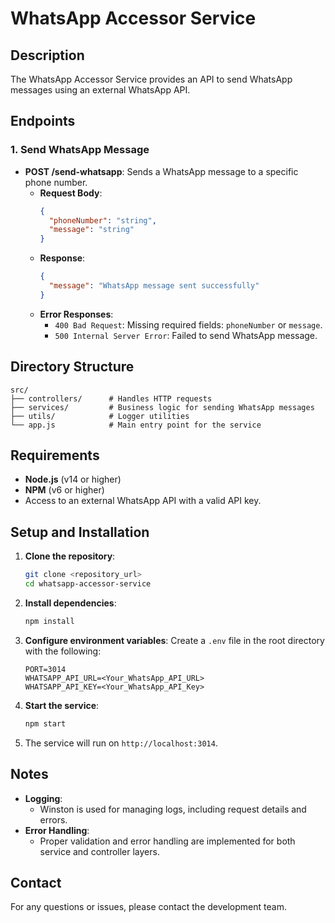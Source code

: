 # WhatsApp Accessor Service

## Description
The WhatsApp Accessor Service provides an API to send WhatsApp messages using an external WhatsApp API.

## Endpoints
### 1. Send WhatsApp Message
- **POST /send-whatsapp**: Sends a WhatsApp message to a specific phone number.
  - **Request Body**:
    ```json
    {
      "phoneNumber": "string",
      "message": "string"
    }
    ```
  - **Response**:
    ```json
    {
      "message": "WhatsApp message sent successfully"
    }
    ```
  - **Error Responses**:
    - `400 Bad Request`: Missing required fields: `phoneNumber` or `message`.
    - `500 Internal Server Error`: Failed to send WhatsApp message.

## Directory Structure
```
src/
├── controllers/      # Handles HTTP requests
├── services/         # Business logic for sending WhatsApp messages
├── utils/            # Logger utilities
└── app.js            # Main entry point for the service
```

## Requirements
- **Node.js** (v14 or higher)
- **NPM** (v6 or higher)
- Access to an external WhatsApp API with a valid API key.

## Setup and Installation
1. **Clone the repository**:
   ```bash
   git clone <repository_url>
   cd whatsapp-accessor-service
   ```

2. **Install dependencies**:
   ```bash
   npm install
   ```

3. **Configure environment variables**:
   Create a `.env` file in the root directory with the following:
   ```
   PORT=3014
   WHATSAPP_API_URL=<Your_WhatsApp_API_URL>
   WHATSAPP_API_KEY=<Your_WhatsApp_API_Key>
   ```

4. **Start the service**:
   ```bash
   npm start
   ```

5. The service will run on `http://localhost:3014`.

## Notes
- **Logging**:
  - Winston is used for managing logs, including request details and errors.
- **Error Handling**:
  - Proper validation and error handling are implemented for both service and controller layers.

## Contact
For any questions or issues, please contact the development team.